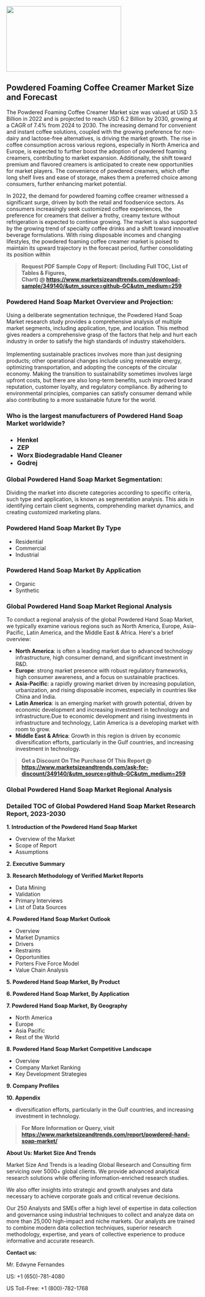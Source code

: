 <p><img class="alignnone size-medium wp-image-20088" src="https://ffe5etoiles.com/wp-content/uploads/2024/12/MST1-300x171.png" alt="" width="300" height="171" /></p><h2>Powdered Foaming Coffee Creamer Market Size and Forecast</h2><p>The Powdered Foaming Coffee Creamer Market size was valued at USD 3.5 Billion in 2022 and is projected to reach USD 6.2 Billion by 2030, growing at a CAGR of 7.4% from 2024 to 2030. The increasing demand for convenient and instant coffee solutions, coupled with the growing preference for non-dairy and lactose-free alternatives, is driving the market growth. The rise in coffee consumption across various regions, especially in North America and Europe, is expected to further boost the adoption of powdered foaming creamers, contributing to market expansion. Additionally, the shift toward premium and flavored creamers is anticipated to create new opportunities for market players. The convenience of powdered creamers, which offer long shelf lives and ease of storage, makes them a preferred choice among consumers, further enhancing market potential.</p><p>In 2022, the demand for powdered foaming coffee creamer witnessed a significant surge, driven by both the retail and foodservice sectors. As consumers increasingly seek customized coffee experiences, the preference for creamers that deliver a frothy, creamy texture without refrigeration is expected to continue growing. The market is also supported by the growing trend of specialty coffee drinks and a shift toward innovative beverage formulations. With rising disposable incomes and changing lifestyles, the powdered foaming coffee creamer market is poised to maintain its upward trajectory in the forecast period, further consolidating its position within</p><blockquote id="" class=""><strong>Request PDF Sample Copy of Report: (Including Full TOC, List of Tables &amp; Figures, Chart)&nbsp;@&nbsp;<strong><a href="https://www.marketsizeandtrends.com/download-sample/349140/&utm_source=github-GC&utm_medium=259" target="_blank">https://www.marketsizeandtrends.com/download-sample/349140/&utm_source=github-GC&utm_medium=259</a></strong></strong></blockquote><h3 id="" class="">Powdered Hand Soap Market&nbsp;Overview and Projection:</h3><p id="" class="">Using a deliberate segmentation technique, the Powdered Hand Soap Market research study provides a comprehensive analysis of multiple market segments, including application, type, and location. This method gives readers a comprehensive grasp of the factors that help and hurt each industry in order to satisfy the high standards of industry stakeholders. <br /> <br />Implementing sustainable practices involves more than just designing products; other operational changes include using renewable energy, optimizing transportation, and adopting the concepts of the circular economy. Making the transition to sustainability sometimes involves large upfront costs, but there are also long-term benefits, such improved brand reputation, customer loyalty, and regulatory compliance. By adhering to environmental principles, companies can satisfy consumer demand while also contributing to a more sustainable future for the world.</p><h3 id="" class="">Who is the largest manufacturers of&nbsp;Powdered Hand Soap Market worldwide?</h3><h3 class=""><p><ul><li>Henkel </li><li> ZEP </li><li> Worx Biodegradable Hand Cleaner </li><li> Godrej</li></ul></p></h3><h3 id="" class="">Global&nbsp;Powdered Hand Soap Market Segmentation:</h3><p id="" class="">Dividing the market into discrete categories according to specific criteria, such type and application, is known as segmentation analysis. This aids in identifying certain client segments, comprehending market dynamics, and creating customized marketing plans.</p><h3 id="" class="">Powdered Hand Soap Market&nbsp;By Type</h3><p><p><ul><li>Residential</li><li> Commercial</li><li> Industrial</p></li></ul></p></p><h3 id="" class="">Powdered Hand Soap Market&nbsp;By Application</h3><p class=""><p><ul><li>Organic</li><li> Synthetic</li></ul></p></p><h3 id="" class="">Global Powdered Hand Soap Market Regional Analysis</h3><p id="" class="">To conduct a regional analysis of the global Powdered Hand Soap Market, we typically examine various regions such as North America, Europe, Asia-Pacific, Latin America, and the Middle East &amp; Africa. Here's a brief overview:</p><ul><li><strong>North America</strong>: is often a leading market due to advanced technology infrastructure, high consumer demand, and significant investment in R&amp;D.</li><li><strong>Europe</strong>: strong market presence with robust regulatory frameworks, high consumer awareness, and a focus on sustainable practices.</li><li><strong>Asia-Pacific</strong>: a rapidly growing market driven by increasing population, urbanization, and rising disposable incomes, especially in countries like China and India.</li><li><strong>Latin America</strong>: is an emerging market with growth potential, driven by economic development and increasing investment in technology and infrastructure.Due to economic development and rising investments in infrastructure and technology, Latin America is a developing market with room to grow.</li><li><strong>Middle East &amp; Africa</strong>: Growth in this region is driven by economic diversification efforts, particularly in the Gulf countries, and increasing investment in technology.</li></ul><blockquote id="" class=""><strong>Get a Discount On The Purchase Of This Report @ <strong><a href="https://www.marketsizeandtrends.com/ask-for-discount/349140/&utm_source=github-GC&utm_medium=259" target="_blank">https://www.marketsizeandtrends.com/ask-for-discount/349140/&utm_source=github-GC&utm_medium=259</a></strong></strong></blockquote><h3 id="" class="">Global Powdered Hand Soap Market Regional Analysis</h3><h3 id="" class="">Detailed TOC of Global Powdered Hand Soap Market Research Report, 2023-2030</h3><p id="" class=""><strong>1. Introduction of the Powdered Hand Soap Market</strong></p><ul><li>Overview of the Market</li><li>Scope of Report</li><li>Assumptions</li></ul><p id="" class=""><strong>2. Executive Summary</strong></p><p id="" class=""><strong>3. Research Methodology of Verified Market Reports</strong></p><ul><li>Data Mining</li><li>Validation</li><li>Primary Interviews</li><li>List of Data Sources</li></ul><p id="" class=""><strong>4. Powdered Hand Soap Market Outlook</strong></p><ul><li>Overview</li><li>Market Dynamics</li><li>Drivers</li><li>Restraints</li><li>Opportunities</li><li>Porters Five Force Model</li><li>Value Chain Analysis</li></ul><p id="" class=""><strong>5. Powdered Hand Soap Market, By Product</strong></p><p id="" class=""><strong>6. Powdered Hand Soap Market, By Application</strong></p><p id="" class=""><strong>7. Powdered Hand Soap Market, By Geography</strong></p><ul><li>North America</li><li>Europe</li><li>Asia Pacific</li><li>Rest of the World</li></ul><p id="" class=""><strong>8. Powdered Hand Soap Market Competitive Landscape</strong></p><ul><li>Overview</li><li>Company Market Ranking</li><li>Key Development Strategies</li></ul><p id="" class=""><strong>9. Company Profiles</strong></p><p id="" class=""><strong>10. Appendix</strong></p><ul><li>diversification efforts, particularly in the Gulf countries, and increasing investment in technology.</li></ul><blockquote id="" class=""><strong>For More Information or Query, visit <strong><strong><a href="https://www.marketsizeandtrends.com/report/powdered-hand-soap-market/" target="_blank">https://www.marketsizeandtrends.com/report/powdered-hand-soap-market/</a></strong></strong></strong></blockquote><p id="" class=""><strong>About Us: Market Size And Trends</strong></p><p id="" class="">Market Size And Trends is a leading Global Research and Consulting firm servicing over 5000+ global clients. We provide advanced analytical research solutions while offering information-enriched research studies.</p><p id="" class="">We also offer insights into strategic and growth analyses and data necessary to achieve corporate goals and critical revenue decisions.</p><p id="" class="">Our 250 Analysts and SMEs offer a high level of expertise in data collection and governance using industrial techniques to collect and analyze data on more than 25,000 high-impact and niche markets. Our analysts are trained to combine modern data collection techniques, superior research methodology, expertise, and years of collective experience to produce informative and accurate research.</p><p id="" class=""><strong>Contact us:</strong></p><p id="" class="">Mr. Edwyne Fernandes</p><p id="" class="">US: +1 (650)-781-4080</p><p id="" class="">US Toll-Free: +1 (800)-782-1768</p>
